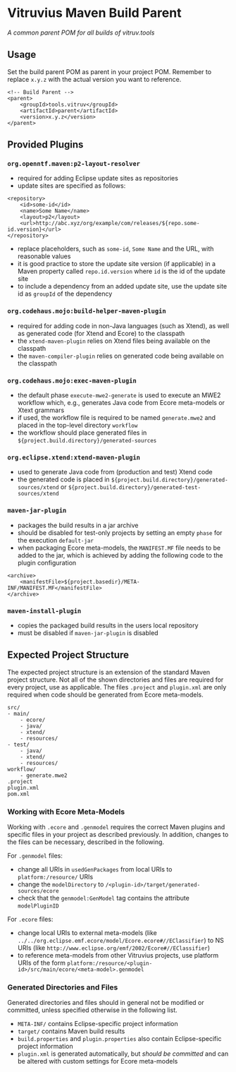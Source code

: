 # Vitruvius Maven Build Parent

*A common parent POM for all builds of vitruv.tools*

## Usage

Set the build parent POM as parent in your project POM.
Remember to replace `x.y.z` with the actual version you want to reference.

```
<!-- Build Parent -->
<parent>
    <groupId>tools.vitruv</groupId>
    <artifactId>parent</artifactId>
    <version>x.y.z</version>
</parent>
```

## Provided Plugins

### `org.openntf.maven:p2-layout-resolver`

- required for adding Eclipse update sites as repositories
- update sites are specified as follows:

```
<repository>
    <id>some-id</id>
    <name>Some Name</name>
    <layout>p2</layout>
    <url>http://abc.xyz/org/example/com/releases/${repo.some-id.version}</url>
</repository>
```

- replace placeholders, such as `some-id`, `Some Name` and the URL, with reasonable values
- it is good practice to store the update site version (if applicable) in a Maven property called `repo.id.version` where `id` is the id of the update site
- to include a dependency from an added update site, use the update site id as `groupId` of the dependency

### `org.codehaus.mojo:build-helper-maven-plugin`

- required for adding code in non-Java languages (such as Xtend), as well as generated code (for Xtend and Ecore) to the classpath
- the `xtend-maven-plugin` relies on Xtend files being available on the classpath
- the `maven-compiler-plugin` relies on generated code being available on the classpath

### `org.codehaus.mojo:exec-maven-plugin`

- the default phase `execute-mwe2-generate` is used to execute an MWE2 workflow which, e.g., generates Java code from Ecore meta-models or Xtext grammars
- if used, the workflow file is required to be named `generate.mwe2` and placed in the top-level directory `workflow`
- the workflow should place generated files in `${project.build.directory}/generated-sources`

### `org.eclipse.xtend:xtend-maven-plugin`

- used to generate Java code from (production and test) Xtend code
- the generated code is placed in `${project.build.directory}/generated-sources/xtend` or `${project.build.directory}/generated-test-sources/xtend`

### `maven-jar-plugin`

- packages the build results in a jar archive
- should be disabled for test-only projects by setting an empty `phase` for the execution `default-jar`
- when packaging Ecore meta-models, the `MANIFEST.MF` file needs to be added to the jar, which is achieved by adding the following code to the plugin configuration

```
<archive>
    <manifestFile>${project.basedir}/META-INF/MANIFEST.MF</manifestFile>
</archive>
```

### `maven-install-plugin`

- copies the packaged build results in the users local repository
- must be disabled if `maven-jar-plugin` is disabled

## Expected Project Structure

The expected project structure is an extension of the standard Maven project structure.
Not all of the shown directories and files are required for every project, use as applicable.
The files `.project` and `plugin.xml` are only required when code should be generated from Ecore meta-models.

```
src/
- main/
    - ecore/
    - java/
    - xtend/
    - resources/
- test/
    - java/
    - xtend/
    - resources/
workflow/
    - generate.mwe2
.project
plugin.xml
pom.xml
```

### Working with Ecore Meta-Models

Working with `.ecore` and `.genmodel` requires the correct Maven plugins and specific files in your project as described previously.
In addition, changes to the files can be necessary, described in the following.

For `.genmodel` files:
- change all URIs in `usedGenPackages` from local URIs to `platform:/resource/` URIs
- change the `modelDirectory` to `/<plugin-id>/target/generated-sources/ecore`
- check that the `genmodel:GenModel` tag contains the attribute `modelPluginID`

For `.ecore` files:
- change local URIs to external meta-models (like `../../org.eclipse.emf.ecore/model/Ecore.ecore#//EClassifier`) to NS URIs (like `http://www.eclipse.org/emf/2002/Ecore#//EClassifier`)
- to reference meta-models from other Vitruvius projects, use platform URIs of the form `platform:/resource/<plugin-id>/src/main/ecore/<meta-model>.genmodel`

### Generated Directories and Files

Generated directories and files should in general not be modified or committed, unless specified otherwise in the following list.

- `META-INF/` contains Eclipse-specific project information
- `target/` contains Maven build results
- `build.properties` and `plugin.properties` also contain Eclipse-specific project information
- `plugin.xml` is generated automatically, but *should be committed* and can be altered with custom settings for Ecore meta-models
